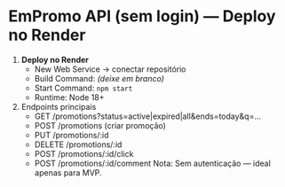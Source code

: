 
# EmPromo API (sem login) — Deploy no Render
1) **Deploy no Render**
   - New Web Service → conectar repositório
   - Build Command: *(deixe em branco)*
   - Start Command: `npm start`
   - Runtime: Node 18+
2) Endpoints principais
   - GET  /promotions?status=active|expired|all&ends=today&q=...
   - POST /promotions  (criar promoção)
   - PUT  /promotions/:id
   - DELETE /promotions/:id
   - POST /promotions/:id/click
   - POST /promotions/:id/comment
Nota: Sem autenticação — ideal apenas para MVP.
